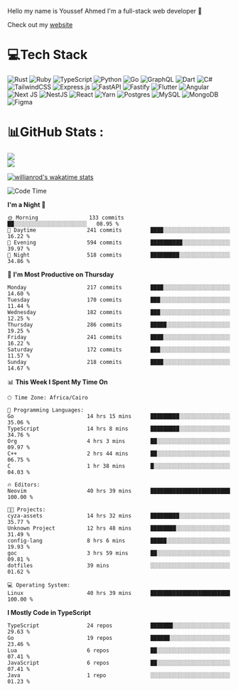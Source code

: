 Hello my name is Youssef Ahmed I'm a full-stack web developer 👋

Check out my [website](https://youssefahmed.vercel.app)
 
# 💻Tech Stack

![Rust](https://img.shields.io/badge/rust-%23000000.svg?style=for-the-badge&logo=rust&logoColor=white) ![Ruby](https://img.shields.io/badge/ruby-%23CC342D.svg?style=for-the-badge&logo=ruby&logoColor=white) ![TypeScript](https://img.shields.io/badge/typescript-%23007ACC.svg?style=for-the-badge&logo=typescript&logoColor=white) ![Python](https://img.shields.io/badge/python-3670A0?style=for-the-badge&logo=python&logoColor=ffdd54) ![Go](https://img.shields.io/badge/go-%2300ADD8.svg?style=for-the-badge&logo=go&logoColor=white) ![GraphQL](https://img.shields.io/badge/-GraphQL-E10098?style=for-the-badge&logo=graphql&logoColor=white) ![Dart](https://img.shields.io/badge/dart-%230175C2.svg?style=for-the-badge&logo=dart&logoColor=white) ![C#](https://img.shields.io/badge/c%23-%23239120.svg?style=for-the-badge&logo=c-sharp&logoColor=white) ![TailwindCSS](https://img.shields.io/badge/tailwindcss-%2338B2AC.svg?style=for-the-badge&logo=tailwind-css&logoColor=white) ![Express.js](https://img.shields.io/badge/express.js-%23404d59.svg?style=for-the-badge&logo=express&logoColor=%2361DAFB) ![FastAPI](https://img.shields.io/badge/FastAPI-005571?style=for-the-badge&logo=fastapi) ![Fastify](https://img.shields.io/badge/fastify-%23000000.svg?style=for-the-badge&logo=fastify&logoColor=white) ![Flutter](https://img.shields.io/badge/Flutter-%2302569B.svg?style=for-the-badge&logo=Flutter&logoColor=white) ![Angular](https://img.shields.io/badge/angular-%23DD0031.svg?style=for-the-badge&logo=angular&logoColor=white) ![Next JS](https://img.shields.io/badge/Next-black?style=for-the-badge&logo=next.js&logoColor=white) ![NestJS](https://img.shields.io/badge/nestjs-%23E0234E.svg?style=for-the-badge&logo=nestjs&logoColor=white) ![React](https://img.shields.io/badge/react-%2320232a.svg?style=for-the-badge&logo=react&logoColor=%2361DAFB) ![Yarn](https://img.shields.io/badge/yarn-%232C8EBB.svg?style=for-the-badge&logo=yarn&logoColor=white) ![Postgres](https://img.shields.io/badge/postgres-%23316192.svg?style=for-the-badge&logo=postgresql&logoColor=white) ![MySQL](https://img.shields.io/badge/mysql-%2300f.svg?style=for-the-badge&logo=mysql&logoColor=white) ![MongoDB](https://img.shields.io/badge/MongoDB-%234ea94b.svg?style=for-the-badge&logo=mongodb&logoColor=white)     ![Figma](https://img.shields.io/badge/figma-%23F24E1E.svg?style=for-the-badge&logo=figma&logoColor=white)

# 📊GitHub Stats :

![](https://github-readme-stats.vercel.app/api?username=joetifa2003&theme=tokyonight&hide_border=false&include_all_commits=false&count_private=false)<br/>
![](https://github-readme-streak-stats.herokuapp.com/?user=joetifa2003&theme=tokyonight&hide_border=false)<br/>

[![willianrod's wakatime stats](https://github-readme-stats.vercel.app/api/wakatime?username=joetifa2003&layout=compact)](https://github.com/anuraghazra/github-readme-stats)
<!--START_SECTION:waka-->
![Code Time](http://img.shields.io/badge/Code%20Time-2%2C369%20hrs%2020%20mins-blue)

**I'm a Night 🦉** 

```text
🌞 Morning                133 commits         ██░░░░░░░░░░░░░░░░░░░░░░░   08.95 % 
🌆 Daytime                241 commits         ████░░░░░░░░░░░░░░░░░░░░░   16.22 % 
🌃 Evening                594 commits         ██████████░░░░░░░░░░░░░░░   39.97 % 
🌙 Night                  518 commits         █████████░░░░░░░░░░░░░░░░   34.86 % 
```
📅 **I'm Most Productive on Thursday** 

```text
Monday                   217 commits         ████░░░░░░░░░░░░░░░░░░░░░   14.60 % 
Tuesday                  170 commits         ███░░░░░░░░░░░░░░░░░░░░░░   11.44 % 
Wednesday                182 commits         ███░░░░░░░░░░░░░░░░░░░░░░   12.25 % 
Thursday                 286 commits         █████░░░░░░░░░░░░░░░░░░░░   19.25 % 
Friday                   241 commits         ████░░░░░░░░░░░░░░░░░░░░░   16.22 % 
Saturday                 172 commits         ███░░░░░░░░░░░░░░░░░░░░░░   11.57 % 
Sunday                   218 commits         ████░░░░░░░░░░░░░░░░░░░░░   14.67 % 
```


📊 **This Week I Spent My Time On** 

```text
🕑︎ Time Zone: Africa/Cairo

💬 Programming Languages: 
Go                       14 hrs 15 mins      █████████░░░░░░░░░░░░░░░░   35.06 % 
TypeScript               14 hrs 8 mins       █████████░░░░░░░░░░░░░░░░   34.76 % 
Org                      4 hrs 3 mins        ██░░░░░░░░░░░░░░░░░░░░░░░   09.97 % 
C++                      2 hrs 44 mins       ██░░░░░░░░░░░░░░░░░░░░░░░   06.75 % 
C                        1 hr 38 mins        █░░░░░░░░░░░░░░░░░░░░░░░░   04.03 % 

🔥 Editors: 
Neovim                   40 hrs 39 mins      █████████████████████████   100.00 % 

🐱‍💻 Projects: 
cyza-assets              14 hrs 32 mins      █████████░░░░░░░░░░░░░░░░   35.77 % 
Unknown Project          12 hrs 48 mins      ████████░░░░░░░░░░░░░░░░░   31.49 % 
config-lang              8 hrs 6 mins        █████░░░░░░░░░░░░░░░░░░░░   19.93 % 
goc                      3 hrs 59 mins       ██░░░░░░░░░░░░░░░░░░░░░░░   09.81 % 
dotfiles                 39 mins             ░░░░░░░░░░░░░░░░░░░░░░░░░   01.62 % 

💻 Operating System: 
Linux                    40 hrs 39 mins      █████████████████████████   100.00 % 
```

**I Mostly Code in TypeScript** 

```text
TypeScript               24 repos            ███████░░░░░░░░░░░░░░░░░░   29.63 % 
Go                       19 repos            ██████░░░░░░░░░░░░░░░░░░░   23.46 % 
Lua                      6 repos             ██░░░░░░░░░░░░░░░░░░░░░░░   07.41 % 
JavaScript               6 repos             ██░░░░░░░░░░░░░░░░░░░░░░░   07.41 % 
Java                     1 repo              ░░░░░░░░░░░░░░░░░░░░░░░░░   01.23 % 
```




<!--END_SECTION:waka-->
